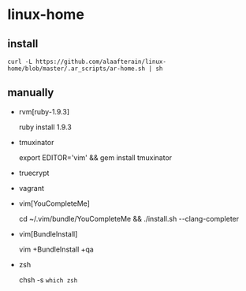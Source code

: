 # linux-home

## install

    curl -L https://github.com/alaafterain/linux-home/blob/master/.ar_scripts/ar-home.sh | sh

## manually

- rvm[ruby-1.9.3]

  ruby install 1.9.3

- tmuxinator

  export EDITOR='vim' && gem install tmuxinator

- truecrypt

- vagrant

- vim[YouCompleteMe]

  cd ~/.vim/bundle/YouCompleteMe && ./install.sh --clang-completer

- vim[BundleInstall]

    vim +BundleInstall +qa

- zsh

  chsh -s `which zsh`

